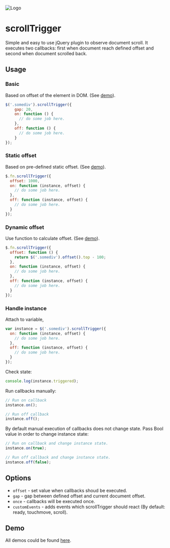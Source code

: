 ![Logo](http://dimko.org/images/scrolltrigger-logo.png)

# scrollTrigger

Simple and easy to use jQuery plugin to observe document scroll. It executes two callbacks: first when document reach defined offset and second when document scrolled back.

## Usage


### Basic

Based on offset of the element in DOM. (See <a href="http://www.dimko.org/scrolltrigger/demo/basic/">demo</a>).

``` js
$('.somediv').scrollTrigger({
    gap: 20,
    on: function () {
      // do some job here.
    },
    off: function () {
      // do some job here.
    }
});
```

### Static offset

Based on pre-defined static offset. (See <a href="http://www.dimko.org/scrolltrigger/demo/static/">demo</a>).

``` js
$.fn.scrollTrigger({
  offset: 1000,
  on: function (instance, offset) {
    // do some job here.
  },
  off: function (instance, offset) {
    // do some job here.
  }
});
```

### Dynamic offset

Use function to calculate offset. (See <a href="http://www.dimko.org/scrolltrigger/demo/dynamic/">demo</a>).

``` js
$.fn.scrollTrigger({
  offset: function () {
    return $('.somediv').offset().top - 100;
  },
  on: function (instance, offset) {
    // do some job here.
  },
  off: function (instance, offset) {
    // do some job here.
  }
});
```

### Handle instance

Attach to variable,

``` js
var instance = $('.somediv').scrollTrigger({
  on: function (instance, offset) {
    // do some job here.
  },
  off: function (instance, offset) {
    // do some job here.
  }
});
```

Check state:

``` js
console.log(instance.triggered);
```

Run callbacks manually:

``` js
// Run on callback
instance.on();

// Run off callback
instance.off();
```

By default manual execution of callbacks does not change state. Pass Bool value in order to change instance state:

``` js
// Run on callback and change instance state.
instance.on(true);

// Run off callback and change instance state.
instance.off(false);
```


## Options

- `offset` - set value when callbacks shoud be executed.
- `gap` - gap between defined offset and current document offset.
- `once` - callbacks will be executed once.
- `customEvents` - adds events which scrollTrigger should react (By default: ready, touchmove, scroll).


## Demo

All demos could be found <a href="http://www.dimko.org/scrolltrigger/demo/">here</a>.
